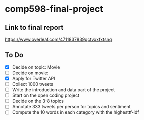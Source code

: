 # comp598-final-project

## Link to final report
https://www.overleaf.com/4711837839gctvxxfxtsnq

## To Do
- [x] Decide on topic: Movie
- [ ] Decide on movie: 
- [x] Apply for Twitter API
- [ ] Collect 1000 tweets
- [ ] Write the introduction and data part of the project
- [ ] Start on the open coding project
- [ ] Decide on the 3-8 topics
- [ ] Annotate 333 tweets per person for topics and sentiment
- [ ] Compute the 10 words in each category with the highesttf-idf
